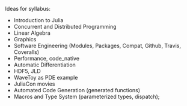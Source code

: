 Ideas for syllabus:

- Introduction to Julia
- Concurrent and Distributed Programming
- Linear Algebra
- Graphics
- Software Engineering (Modules, Packages, Compat, Github, Travis, Coveralls)
- Performance, code_native
- Automatic Differentiation
- HDF5, JLD
- WaveToy as PDE example
- JuliaCon movies
- Automated Code Generation (generated functions)
- Macros and Type System (parameterized types, dispatch);
